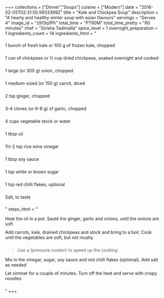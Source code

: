 +++
collections = ["Dinner","Soups"]
cuisine = ["Modern"]
date = "2016-02-05T02:31:50.9933399Z"
title = "Kale and Chickpea Soup"
description = "A hearty and healthy winter soup with asian flavours"
servings = "Serves 4"
image_id = "z913q1Ph"
total_time = "PT60M"
total_time_pretty = "60 minutes"
chef = "Sirisha Tadimalla"
spice_level = 1
overnight_preparation = 1
ingredients_count = 14
ingredients_html = "<ul style='padding-left: 0; list-style: none;'><li itemprop='recipeIngredient' style='margin: 8px 0px;padding: 8px 0px;'>1 bunch of fresh kale or 100 g of frozen kale, chopped</li><li itemprop='recipeIngredient' style='margin: 8px 0px;padding: 8px 0px;'>1 can of chickpeas or ½ cup dried chickpeas, soaked overnight and cooked</li><li itemprop='recipeIngredient' style='margin: 8px 0px;padding: 8px 0px;'>1 large (or 300 g) onion, chopped</li><li itemprop='recipeIngredient' style='margin: 8px 0px;padding: 8px 0px;'>1 medium-sized (or 150 g) carrot, diced</li><li itemprop='recipeIngredient' style='margin: 8px 0px;padding: 8px 0px;'>2 tsp ginger, chopped</li><li itemprop='recipeIngredient' style='margin: 8px 0px;padding: 8px 0px;'>3-4 cloves (or 6-8 g) of garlic, chopped</li><li itemprop='recipeIngredient' style='margin: 8px 0px;padding: 8px 0px;'>4 cups vegetable stock or water</li><li itemprop='recipeIngredient' style='margin: 8px 0px;padding: 8px 0px;'>1 tbsp oil</li><li itemprop='recipeIngredient' style='margin: 8px 0px;padding: 8px 0px;'>1½-2 tsp rice wine vinegar</li><li itemprop='recipeIngredient' style='margin: 8px 0px;padding: 8px 0px;'>1 tbsp soy sauce</li><li itemprop='recipeIngredient' style='margin: 8px 0px;padding: 8px 0px;'>1 tsp white or brown sugar</li><li itemprop='recipeIngredient' style='margin: 8px 0px;padding: 8px 0px;'>1 tsp red chilli flakes, optional</li><li itemprop='recipeIngredient' style='margin: 8px 0px;padding: 8px 0px;'>Salt, to taste</li></ul>"
steps_html = "<ol style='list-style: none inside; padding-left: 0px;'><li style='padding-bottom: 10px;'><i class='step-track-icon fa fa-square-o'></i><span class='step-text' itemprop='recipeInstructions'>Heat the oil in a pot. Sauté the ginger, garlic and onions, until the onions are soft</span></li><li style='padding-bottom: 10px;'><i class='step-track-icon fa fa-square-o'></i><span class='step-text' itemprop='recipeInstructions'>Add carrots, kale, drained chickpeas and stock and bring to a boil. Cook until the vegetables are soft, but not mushy</span></li><blockquote>Use a {pressure cooker} to speed up the cooking</blockquote><li style='padding-bottom: 10px;'><i class='step-track-icon fa fa-square-o'></i><span class='step-text' itemprop='recipeInstructions'>Mix in the vinegar, sugar, soy sauce and red chilli flakes (optional). Add salt as needed</span></li><li style='padding-bottom: 10px;'><i class='step-track-icon fa fa-square-o'></i><span class='step-text' itemprop='recipeInstructions'>Let simmer for a couple of minutes. Turn off the heat and serve with crispy noodles </span></li></ol>"
+++
